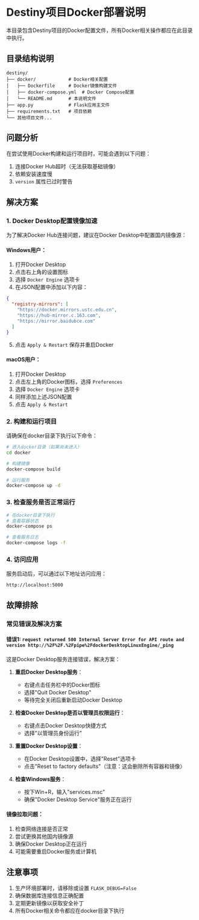 # Destiny项目Docker部署说明

本目录包含Destiny项目的Docker配置文件，所有Docker相关操作都应在此目录中执行。

## 目录结构说明

```
destiny/
├── docker/            # Docker相关配置
│   ├── Dockerfile     # Docker镜像构建文件
│   ├── docker-compose.yml  # Docker Compose配置
│   └── README.md      # 本说明文件
├── app.py             # Flask应用主文件
├── requirements.txt   # 项目依赖
└── 其他项目文件...
```

## 问题分析

在尝试使用Docker构建和运行项目时，可能会遇到以下问题：

1. 连接Docker Hub超时（无法获取基础镜像）
2. 依赖安装速度慢
3. `version` 属性已过时警告

## 解决方案

### 1. Docker Desktop配置镜像加速

为了解决Docker Hub连接问题，建议在Docker Desktop中配置国内镜像源：

#### Windows用户：

1. 打开Docker Desktop
2. 点击右上角的设置图标
3. 选择 `Docker Engine` 选项卡
4. 在JSON配置中添加以下内容：

```json
{
  "registry-mirrors": [
    "https://docker.mirrors.ustc.edu.cn",
    "https://hub-mirror.c.163.com",
    "https://mirror.baidubce.com"
  ]
}
```

5. 点击 `Apply & Restart` 保存并重启Docker

#### macOS用户：

1. 打开Docker Desktop
2. 点击左上角的Docker图标，选择 `Preferences`
3. 选择 `Docker Engine` 选项卡
4. 同样添加上述JSON配置
5. 点击 `Apply & Restart`

### 2. 构建和运行项目

请确保在docker目录下执行以下命令：

```bash
# 进入docker目录（如果尚未进入）
cd docker

# 构建镜像
docker-compose build

# 运行服务
docker-compose up -d
```

### 3. 检查服务是否正常运行

```bash
# 在docker目录下执行
# 查看容器状态
docker-compose ps

# 查看服务日志
docker-compose logs -f
```

### 4. 访问应用

服务启动后，可以通过以下地址访问应用：

```
http://localhost:5000
```

## 故障排除

### 常见错误及解决方案

#### 错误1: `request returned 500 Internal Server Error for API route and version http://%2F%2F.%2Fpipe%2FdockerDesktopLinuxEngine/_ping`

这是Docker Desktop服务连接错误，解决方案：

1. **重启Docker Desktop服务**：
   - 右键点击任务栏中的Docker图标
   - 选择"Quit Docker Desktop"
   - 等待完全关闭后重新启动Docker Desktop

2. **检查Docker Desktop是否以管理员权限运行**：
   - 右键点击Docker Desktop快捷方式
   - 选择"以管理员身份运行"

3. **重置Docker Desktop设置**：
   - 在Docker Desktop设置中，选择"Reset"选项卡
   - 点击"Reset to factory defaults"（注意：这会删除所有容器和镜像）

4. **检查Windows服务**：
   - 按下Win+R，输入"services.msc"
   - 确保"Docker Desktop Service"服务正在运行

#### 镜像拉取问题：

1. 检查网络连接是否正常
2. 尝试更换其他国内镜像源
3. 确保Docker Desktop正在运行
4. 可能需要重启Docker服务或计算机

## 注意事项

1. 生产环境部署时，请移除或设置 `FLASK_DEBUG=False`
2. 确保数据库连接信息正确配置
3. 定期更新镜像以获取安全补丁
4. 所有Docker相关命令都应在docker目录下执行